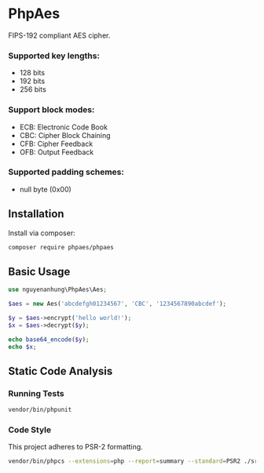# PhpAes

FIPS-192 compliant AES cipher.

### Supported key lengths:
- 128 bits
- 192 bits
- 256 bits

### Support block modes:

- ECB: Electronic Code Book
- CBC: Cipher Block Chaining
- CFB: Cipher Feedback
- OFB: Output Feedback

### Supported padding schemes:

- null byte (0x00)


## Installation

Install via composer:

```sh
composer require phpaes/phpaes
```

## Basic Usage

```php
use nguyenanhung\PhpAes\Aes;

$aes = new Aes('abcdefgh01234567', 'CBC', '1234567890abcdef');

$y = $aes->encrypt('hello world!');
$x = $aes->decrypt($y);

echo base64_encode($y);
echo $x;
```

## Static Code Analysis

### Running Tests

```sh
vendor/bin/phpunit
```

### Code Style

This project adheres to PSR-2 formatting.

```sh
vendor/bin/phpcs --extensions=php --report=summary --standard=PSR2 ./src ./tests
```
